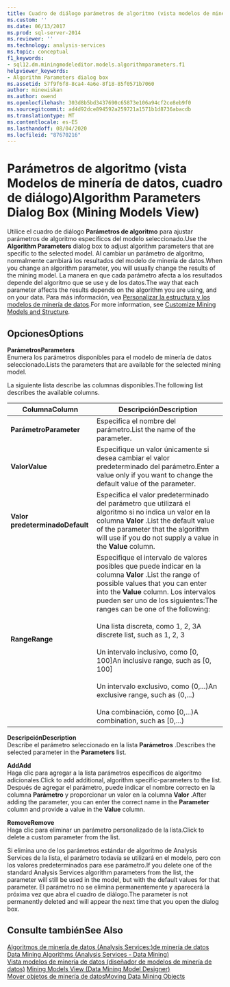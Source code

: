 ```yaml
---
title: Cuadro de diálogo parámetros de algoritmo (vista modelos de minería de datos) | Microsoft Docs
ms.custom: ''
ms.date: 06/13/2017
ms.prod: sql-server-2014
ms.reviewer: ''
ms.technology: analysis-services
ms.topic: conceptual
f1_keywords:
- sql12.dm.miningmodeleditor.models.algorithmparameters.f1
helpviewer_keywords:
- Algorithm Parameters dialog box
ms.assetid: 57f9f6f8-8ca4-4a6e-8f18-85f0571b7060
author: minewiskan
ms.author: owend
ms.openlocfilehash: 303d8b5bd3437690c65873e106a94cf2ce8eb9f0
ms.sourcegitcommit: ad4d92dce894592a259721a1571b1d8736abacdb
ms.translationtype: MT
ms.contentlocale: es-ES
ms.lasthandoff: 08/04/2020
ms.locfileid: "87670216"
---
```

# <a name="algorithm-parameters-dialog-box-mining-models-view"></a><span data-ttu-id="79e1c-102">Parámetros de algoritmo (vista Modelos de minería de datos, cuadro de diálogo)</span><span class="sxs-lookup"><span data-stu-id="79e1c-102">Algorithm Parameters Dialog Box (Mining Models View)</span></span>
  <span data-ttu-id="79e1c-103">Utilice el cuadro de diálogo **Parámetros de algoritmo** para ajustar parámetros de algoritmo específicos del modelo seleccionado.</span><span class="sxs-lookup"><span data-stu-id="79e1c-103">Use the **Algorithm Parameters** dialog box to adjust algorithm parameters that are specific to the selected model.</span></span> <span data-ttu-id="79e1c-104">Al cambiar un parámetro de algoritmo, normalmente cambiará los resultados del modelo de minería de datos.</span><span class="sxs-lookup"><span data-stu-id="79e1c-104">When you change an algorithm parameter, you will usually change the results of the mining model.</span></span> <span data-ttu-id="79e1c-105">La manera en que cada parámetro afecta a los resultados depende del algoritmo que se use y de los datos.</span><span class="sxs-lookup"><span data-stu-id="79e1c-105">The way that each parameter affects the results depends on the algorithm you are using, and on your data.</span></span> <span data-ttu-id="79e1c-106">Para más información, vea [Personalizar la estructura y los modelos de minería de datos](data-mining/customize-mining-models-and-structure.md).</span><span class="sxs-lookup"><span data-stu-id="79e1c-106">For more information, see [Customize Mining Models and Structure](data-mining/customize-mining-models-and-structure.md).</span></span>  
  
## <a name="options"></a><span data-ttu-id="79e1c-107">Opciones</span><span class="sxs-lookup"><span data-stu-id="79e1c-107">Options</span></span>  
 <span data-ttu-id="79e1c-108">**Parámetros**</span><span class="sxs-lookup"><span data-stu-id="79e1c-108">**Parameters**</span></span>  
 <span data-ttu-id="79e1c-109">Enumera los parámetros disponibles para el modelo de minería de datos seleccionado.</span><span class="sxs-lookup"><span data-stu-id="79e1c-109">Lists the parameters that are available for the selected mining model.</span></span>  
  
 <span data-ttu-id="79e1c-110">La siguiente lista describe las columnas disponibles.</span><span class="sxs-lookup"><span data-stu-id="79e1c-110">The following list describes the available columns.</span></span>  
  
|<span data-ttu-id="79e1c-111">Columna</span><span class="sxs-lookup"><span data-stu-id="79e1c-111">Column</span></span>|<span data-ttu-id="79e1c-112">Descripción</span><span class="sxs-lookup"><span data-stu-id="79e1c-112">Description</span></span>|  
|------------|-----------------|  
|<span data-ttu-id="79e1c-113">**Parámetro**</span><span class="sxs-lookup"><span data-stu-id="79e1c-113">**Parameter**</span></span>|<span data-ttu-id="79e1c-114">Especifica el nombre del parámetro.</span><span class="sxs-lookup"><span data-stu-id="79e1c-114">List the name of the parameter.</span></span>|  
|<span data-ttu-id="79e1c-115">**Valor**</span><span class="sxs-lookup"><span data-stu-id="79e1c-115">**Value**</span></span>|<span data-ttu-id="79e1c-116">Especifique un valor únicamente si desea cambiar el valor predeterminado del parámetro.</span><span class="sxs-lookup"><span data-stu-id="79e1c-116">Enter a value only if you want to change the default value of the parameter.</span></span>|  
|<span data-ttu-id="79e1c-117">**Valor predeterminado**</span><span class="sxs-lookup"><span data-stu-id="79e1c-117">**Default**</span></span>|<span data-ttu-id="79e1c-118">Especifica el valor predeterminado del parámetro que utilizará el algoritmo si no indica un valor en la columna **Valor** .</span><span class="sxs-lookup"><span data-stu-id="79e1c-118">List the default value of the parameter that the algorithm will use if you do not supply a value in the **Value** column.</span></span>|  
|<span data-ttu-id="79e1c-119">**Range**</span><span class="sxs-lookup"><span data-stu-id="79e1c-119">**Range**</span></span>|<span data-ttu-id="79e1c-120">Especifique el intervalo de valores posibles que puede indicar en la columna **Valor** .</span><span class="sxs-lookup"><span data-stu-id="79e1c-120">List the range of possible values that you can enter into the **Value** column.</span></span> <span data-ttu-id="79e1c-121">Los intervalos pueden ser uno de los siguientes:</span><span class="sxs-lookup"><span data-stu-id="79e1c-121">The ranges can be one of the following:</span></span><br /><br /> <span data-ttu-id="79e1c-122">Una lista discreta, como 1, 2, 3</span><span class="sxs-lookup"><span data-stu-id="79e1c-122">A discrete list, such as 1, 2, 3</span></span><br /><br /> <span data-ttu-id="79e1c-123">Un intervalo inclusivo, como [0, 100]</span><span class="sxs-lookup"><span data-stu-id="79e1c-123">An inclusive range, such as [0, 100]</span></span><br /><br /> <span data-ttu-id="79e1c-124">Un intervalo exclusivo, como (0,...)</span><span class="sxs-lookup"><span data-stu-id="79e1c-124">An exclusive range, such as (0,...)</span></span><br /><br /> <span data-ttu-id="79e1c-125">Una combinación, como [0,...)</span><span class="sxs-lookup"><span data-stu-id="79e1c-125">A combination, such as [0,...)</span></span>|  
  
 <span data-ttu-id="79e1c-126">**Descripción**</span><span class="sxs-lookup"><span data-stu-id="79e1c-126">**Description**</span></span>  
 <span data-ttu-id="79e1c-127">Describe el parámetro seleccionado en la lista **Parámetros** .</span><span class="sxs-lookup"><span data-stu-id="79e1c-127">Describes the selected parameter in the **Parameters** list.</span></span>  
  
 <span data-ttu-id="79e1c-128">**Add**</span><span class="sxs-lookup"><span data-stu-id="79e1c-128">**Add**</span></span>  
 <span data-ttu-id="79e1c-129">Haga clic para agregar a la lista parámetros específicos de algoritmo adicionales.</span><span class="sxs-lookup"><span data-stu-id="79e1c-129">Click to add additional, algorithm specific-parameters to the list.</span></span> <span data-ttu-id="79e1c-130">Después de agregar el parámetro, puede indicar el nombre correcto en la columna **Parámetro** y proporcionar un valor en la columna **Valor** .</span><span class="sxs-lookup"><span data-stu-id="79e1c-130">After adding the parameter, you can enter the correct name in the **Parameter** column and provide a value in the **Value** column.</span></span>  
  
 <span data-ttu-id="79e1c-131">**Remove**</span><span class="sxs-lookup"><span data-stu-id="79e1c-131">**Remove**</span></span>  
 <span data-ttu-id="79e1c-132">Haga clic para eliminar un parámetro personalizado de la lista.</span><span class="sxs-lookup"><span data-stu-id="79e1c-132">Click to delete a custom parameter from the list.</span></span>  
  
 <span data-ttu-id="79e1c-133">Si elimina uno de los parámetros estándar de algoritmo de Analysis Services de la lista, el parámetro todavía se utilizará en el modelo, pero con los valores predeterminados para ese parámetro.</span><span class="sxs-lookup"><span data-stu-id="79e1c-133">If you delete one of the standard Analysis Services algorithm parameters from the list, the parameter will still be used in the model, but with the default values for that parameter.</span></span> <span data-ttu-id="79e1c-134">El parámetro no se elimina permanentemente y aparecerá la próxima vez que abra el cuadro de diálogo.</span><span class="sxs-lookup"><span data-stu-id="79e1c-134">The parameter is not permanently deleted and will appear the next time that you open the dialog box.</span></span>  
  
## <a name="see-also"></a><span data-ttu-id="79e1c-135">Consulte también</span><span class="sxs-lookup"><span data-stu-id="79e1c-135">See Also</span></span>  
 <span data-ttu-id="79e1c-136">[Algoritmos de minería de datos &#40;Analysis Services:&#41;de minería de datos](data-mining/data-mining-algorithms-analysis-services-data-mining.md) </span><span class="sxs-lookup"><span data-stu-id="79e1c-136">[Data Mining Algorithms &#40;Analysis Services - Data Mining&#41;](data-mining/data-mining-algorithms-analysis-services-data-mining.md) </span></span>  
 <span data-ttu-id="79e1c-137">[Vista modelos de minería de datos &#40;diseñador de modelos de minería de datos&#41;](mining-models-view-data-mining-model-designer.md) </span><span class="sxs-lookup"><span data-stu-id="79e1c-137">[Mining Models View &#40;Data Mining Model Designer&#41;](mining-models-view-data-mining-model-designer.md) </span></span>  
 [<span data-ttu-id="79e1c-138">Mover objetos de minería de datos</span><span class="sxs-lookup"><span data-stu-id="79e1c-138">Moving Data Mining Objects</span></span>](data-mining/moving-data-mining-objects.md)  
  
  
